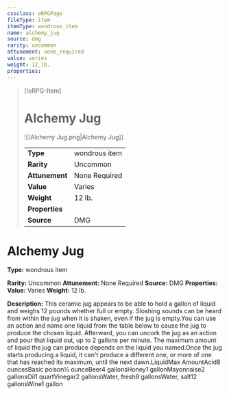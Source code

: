 ```yaml
---
cssclass: oRPGPage
fileType: item
itemType: wondrous_item
name: alchemy_jug
source: dmg
rarity: uncommon
attunement: none_required
value: varies
weight: 12_lb.
properties:
---
```

> [!oRPG-Item]
> # Alchemy Jug
> ![[Alchemy Jug.png|Alchemy Jug]]
>
> |  |   |
> |:--|---|
> |**Type** | wondrous item |
> |**Rarity** | Uncommon |
> | **Attunement** | None Required |
> | **Value** | Varies |
>  | **Weight**| 12 lb. |
>  |**Properties** |  |
> | **Source** | DMG |

#  Alchemy Jug
**Type:** wondrous item

**Rarity:** Uncommon
**Attunement:** None Required
**Source:** DMG
**Properties:**
**Value:** Varies
**Weight:** 12 lb.

**Description:** This ceramic jug appears to be able to hold a gallon of liquid and weighs 12 pounds whether full or empty. Sloshing sounds can be heard from within the jug when it is shaken, even if the jug is empty.You can use an action and name one liquid from the table below to cause the jug to produce the chosen liquid. Afterward, you can uncork the jug as an action and pour that liquid out, up to 2 gallons per minute. The maximum amount of liquid the jug can produce depends on the liquid you named.Once the jug starts producing a liquid, it can&#39;t produce a different one, or more of one that has reached its maximum, until the next dawn.LiquidMax AmountAcid8 ouncesBasic poison½ ounceBeer4 gallonsHoney1 gallonMayonnaise2 gallonsOil1 quartVinegar2 gallonsWater, fresh8 gallonsWater, salt12 gallonsWine1 gallon


